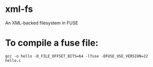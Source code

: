xml-fs
======

An XML-backed filesystem in FUSE

To compile a fuse file:
======================
`gcc -o hello -D_FILE_OFFSET_BITS=64 -lfuse -DFUSE_USE_VERSION=22 hello.c`
